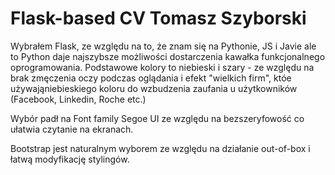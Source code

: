 # Flask-based CV Tomasz Szyborski

Wybrałem Flask, ze względu na to, że znam się na Pythonie, JS i Javie ale to Python daje najszybsze
możliwości dostarczenia kawałka funkcjonalnego oprogramowania.
Podstawowe kolory to niebieski i szary - ze względu na brak zmęczenia oczy podczas oglądania
i efekt "wielkich firm", któe używająniebieskiego koloru do wzbudzenia zaufania u użytkowników (Facebook, Linkedin, Roche etc.)

Wybór padł na Font family Segoe UI ze względu na bezszeryfowość co ułatwia czytanie na ekranach.

Bootstrap jest naturalnym wyborem ze względu na działanie out-of-box i łatwą modyfikację stylingów.

